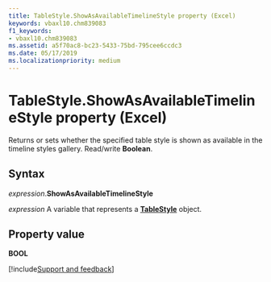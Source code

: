 ```yaml
---
title: TableStyle.ShowAsAvailableTimelineStyle property (Excel)
keywords: vbaxl10.chm839083
f1_keywords:
- vbaxl10.chm839083
ms.assetid: a5f70ac8-bc23-5433-75bd-795cee6ccdc3
ms.date: 05/17/2019
ms.localizationpriority: medium
---
```



# TableStyle.ShowAsAvailableTimelineStyle property (Excel)

Returns or sets whether the specified table style is shown as available in the timeline styles gallery. Read/write **Boolean**.


## Syntax

_expression_.**ShowAsAvailableTimelineStyle**

_expression_ A variable that represents a **[TableStyle](Excel.TableStyle.md)** object.


## Property value

**BOOL**




[!include[Support and feedback](~/includes/feedback-boilerplate.md)]